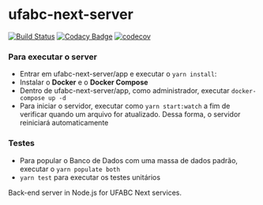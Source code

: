 # ufabc-next-server

[![Build Status](https://travis-ci.com/ufabc-next/ufabc-next-server.svg?branch=master)](https://travis-ci.com/ufabc-next/ufabc-next-server)
[![Codacy Badge](https://app.codacy.com/project/badge/Grade/4f19e74af1ca4b37ba4a069c70b7e5b5)](https://www.codacy.com/gh/ufabc-next/ufabc-next-server/dashboard?utm_source=github.com&amp;utm_medium=referral&amp;utm_content=ufabc-next/ufabc-next-server&amp;utm_campaign=Badge_Grade)
[![codecov](https://codecov.io/gh/ufabc-next/ufabc-matricula-server/branch/master/graph/badge.svg)](https://codecov.io/gh/ufabc-next/ufabc-matricula-server)

### Para executar o server

- Entrar em ufabc-next-server/app e executar o `yarn install`:
- Instalar o **Docker** e o **Docker Compose**
- Dentro de ufabc-next-server/app, como administrador, executar `docker-compose up -d`
- Para iniciar o servidor, executar como `yarn start:watch` a fim de verificar quando um arquivo for atualizado. Dessa forma, o servidor reiniciará automaticamente

### Testes

- Para popular o Banco de Dados com uma massa de dados padrão, executar o `yarn populate both`
- `yarn test` para executar os testes unitários

Back-end server in Node.js for UFABC Next services.
